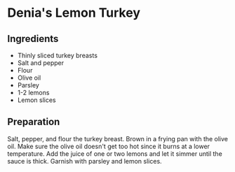 # Denia's Lemon Turkey

## Ingredients

* Thinly sliced turkey breasts
* Salt and pepper
* Flour
* Olive oil
* Parsley
* 1-2 lemons
* Lemon slices

## Preparation

Salt, pepper, and flour the turkey breast. Brown in a frying pan with the olive oil. Make sure the olive oil doesn't get too hot since it burns at a lower temperature. Add the juice of one or two lemons and let it simmer until the sauce is thick. Garnish with parsley and lemon slices.